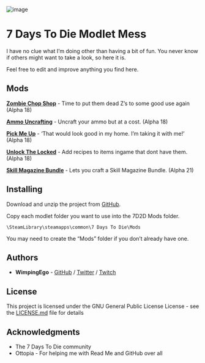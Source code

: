 ![image](https://i.imgur.com/Xnn0x02.png)

# 7 Days To Die Modlet Mess

I have no clue what I’m doing other than having a bit of fun. You never know if others might want to take a look, so here it is.

Feel free to edit and improve anything you find here.

## Mods

**[Zombie Chop Shop](https://github.com/Wimpingego/7-Days-To-Die/tree/master/Alpha%2018/Zombie%20Chop%20Shop)** - Time to put them dead Z’s to some good use again (Alpha 18)

**[Ammo Uncrafting](https://github.com/Wimpingego/7-Days-To-Die/tree/master/Alpha%2018/Ammo%20Uncrafting)** - Uncraft your ammo but at a cost. (Alpha 18)

**[Pick Me Up](https://github.com/Wimpingego/7-Days-To-Die/tree/master/Alpha%2018/Pick%20Me%20Up)** - ‘That would look good in my home. I’m taking it with me!’ (Alpha 18)

**[Unlock The Locked](https://github.com/Wimpingego/7-Days-To-Die/tree/master/Alpha%2018/Unlock%20The%20Locked)** - Add recipes to items ingame that dont have them. (Alpha 18)

**[Skill Magazine Bundle](https://github.com/Wimpingego/7-Days-To-Die/tree/master/Alpha%2021/Skill%20Magazine%20Bundle)** - Lets you craft a Skill Magazine Bundle. (Alpha 21)


## Installing

Download and unzip the project from [GitHub](https://github.com/Wimpingego/7-Days-To-Die/archive/master.zip).

Copy each modlet folder you want to use into the 7D2D Mods folder.

```
\SteamLibrary\steamapps\common\7 Days To Die\Mods
```

You may need to create the “Mods” folder if you don’t already have one.

## Authors

* **WimpingEgo** - [GitHub](https://github.com/wimpingego) / [Twitter](https://twitter.com/wimpingego) / [Twitch](https://twitch.tv/wimpingego)

## License

This project is licensed under the GNU General Public License License - see the [LICENSE.md](https://github.com/Wimpingego/7-Days-To-Die/blob/master/LICENSE) file for details

## Acknowledgments

* The 7 Days To Die community
* Ottopia - For helping me with Read Me and GitHub over all